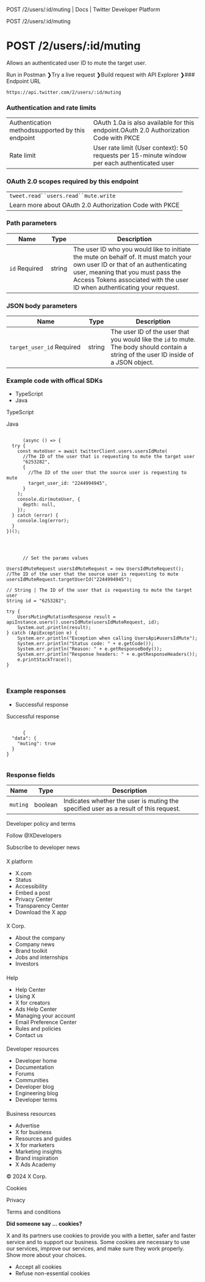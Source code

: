 



POST /2/users/:id/muting | Docs | Twitter Developer Platform 





































































































POST /2/users/:id/muting



 POST /2/users/:id/muting
========================

Allows an authenticated user ID to mute the target user.

Run in Postman ❯Try a live request ❯Build request with API Explorer ❯### Endpoint URL

`https://api.twitter.com/2/users/:id/muting`  
  
### Authentication and rate limits



|  |  |
| --- | --- |
| Authentication methodssupported by this endpoint | OAuth 1.0a is also available for this endpoint.OAuth 2.0 Authorization Code with PKCE |
| Rate limit | User rate limit (User context): 50 requests per 15-minute window per each authenticated user |

### OAuth 2.0 scopes required by this endpoint



|  |
| --- |
| `tweet.read``users.read``mute.write` |
| Learn more about OAuth 2.0 Authorization Code with PKCE |

### Path parameters



| Name | Type | Description |
| --- | --- | --- |
| `id` Required  | string | The user ID who you would like to initiate the mute on behalf of. It must match your own user ID or that of an authenticating user, meaning that you must pass the Access Tokens associated with the user ID when authenticating your request. |

  
  
### JSON body parameters



| Name | Type | Description |
| --- | --- | --- |
| `target_user_id` Required  | string | The user ID of the user that you would like the `id` to mute. The body should contain a string of the user ID inside of a JSON object. |

  
  
### Example code with offical SDKs








* TypeScript
* Java


















 TypeScript
 

 Java
 
















```

      (async () => {
  try {
    const muteUser = await twitterClient.users.usersIdMute(
      //The ID of the user that is requesting to mute the target user
      "6253282",
      {
        //The ID of the user that the source user is requesting to mute
        target_user_id: "2244994945",
      }
    );
    console.dir(muteUser, {
      depth: null,
    });
  } catch (error) {
    console.log(error);
  }
})();

    
```
















```

      // Set the params values

UsersIdMuteRequest usersIdMuteRequest = new UsersIdMuteRequest(); 
//The ID of the user that the source user is requesting to mute
usersIdMuteRequest.targetUserId("2244994945");

// String | The ID of the user that is requesting to mute the target user
String id = "6253282";

try {
    UsersMutingMutationResponse result = apiInstance.users().usersIdMute(usersIdMuteRequest, id);
    System.out.println(result);
} catch (ApiException e) {
    System.err.println("Exception when calling UsersApi#usersIdMute");
    System.err.println("Status code: " + e.getCode());
    System.err.println("Reason: " + e.getResponseBody());
    System.err.println("Response headers: " + e.getResponseHeaders());
    e.printStackTrace();
}

    
```












### Example responses








* Successful response


















 Successful response
 
















```

      {
  "data": {
    "muting": true
  }
}
    
```












### Response fields



| Name | Type | Description |
| --- | --- | --- |
| `muting` | boolean | Indicates whether the user is muting the specified user as a result of this request. |



















Developer policy and terms


Follow @XDevelopers


Subscribe to developer news












#### 
 X platform


* X.com
* Status
* Accessibility
* Embed a post
* Privacy Center
* Transparency Center
* Download the X app




#### 
 X Corp.


* About the company
* Company news
* Brand toolkit
* Jobs and internships
* Investors




#### 
 Help


* Help Center
* Using X
* X for creators
* Ads Help Center
* Managing your account
* Email Preference Center
* Rules and policies
* Contact us




#### 
 Developer resources


* Developer home
* Documentation
* Forums
* Communities
* Developer blog
* Engineering blog
* Developer terms




#### 
 Business resources


* Advertise
* X for business
* Resources and guides
* X for marketers
* Marketing insights
* Brand inspiration
* X Ads Academy









 © 2024 X Corp.
 


Cookies


Privacy


Terms and conditions






















**Did someone say … cookies?**  
  


 X and its partners use cookies to provide you with a better, safer and
 faster service and to support our business. Some cookies are necessary to use
 our services, improve our services, and make sure they work properly.
 Show more about your choices.


 




* Accept all cookies
* Refuse non-essential cookies















